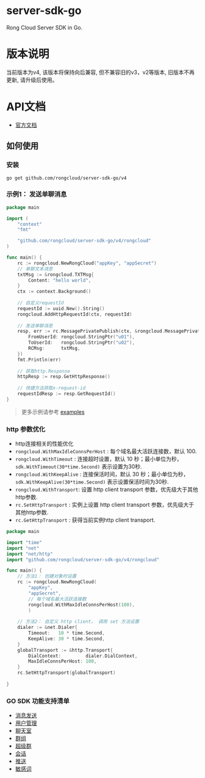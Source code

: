 server-sdk-go
=============

Rong Cloud Server SDK in Go.

# 版本说明
当前版本为v4, 该版本将保持向后兼容, 但不兼容旧的v3，v2等版本, 旧版本不再更新, 请升级后使用。

# API文档
- [官方文档](https://doc.rongcloud.cn/imserver/server/v1/overview)

## 如何使用

### 安装
```shell
go get github.com/rongcloud/server-sdk-go/v4
```

### 示例1： 发送单聊消息
```go
package main

import (
    "context"
    "fmt"

    "github.com/rongcloud/server-sdk-go/v4/rongcloud"
)

func main() {
    rc := rongcloud.NewRongCloud("appKey", "appSecret")
    // 单聊文本消息
    txtMsg := &rongcloud.TXTMsg{
        Content: "hello world",
    }
    ctx := context.Background()
    
    // 自定义requestId
    requestId := uuid.New().String()
    rongcloud.AddHttpRequestId(ctx, requestId)
    
    // 发送单聊消息
    resp, err := rc.MessagePrivatePublish(ctx, &rongcloud.MessagePrivatePublishRequest{
        FromUserId: rongcloud.StringPtr("u01"),
        ToUserId:   rongcloud.StringPtr("u02"),
        RCMsg:      txtMsg,
    })
    fmt.Println(err)
    
    // 获取http.Response
    httpResp := resp.GetHttpResponse()
    
    // 快捷方法获取x-request-id
    requestIdResp := resp.GetRequestId()
}
```

> 更多示例请参考 [examples](./examples/README.md) 

### http 参数优化

- http连接相关的性能优化
- `rongcloud.WithMaxIdleConnsPerHost` : 每个域名最大活跃连接数，默认 100.
- `rongcloud.WithTimeout` : 连接超时设置，默认 10 秒；最小单位为秒， `sdk.WithTimeout(30*time.Second)` 表示设置为30秒.
- `rongcloud.WithKeepAlive` : 连接保活时间，默认 30 秒；最小单位为秒， `sdk.WithKeepAlive(30*time.Second)` 表示设置保活时间为30秒.
- `rongcloud.WithTransport`: 设置 http client transport 参数，优先级大于其他http参数.
- `rc.SetHttpTransport` : 实例上设置 http client transport 参数，优先级大于其他http参数.
- `rc.GetHttpTransport` : 获得当前实例http client transport.

```go
package main

import "time"
import "net"
import "net/http"
import "github.com/rongcloud/server-sdk-go/v4/rongcloud"

func main() {
	// 方法1： 创建对象时设置
	rc := rongcloud.NewRongCloud(
        "appKey",
		"appSecret",
		// 每个域名最大活跃连接数
		rongcloud.WithMaxIdleConnsPerHost(100),
		)
	
	// 方法2： 自定义 http client， 调用 set 方法设置
	dialer := &net.Dialer{
        Timeout:   10 * time.Second,
        KeepAlive: 30 * time.Second,
    }
    globalTransport := &http.Transport{
        DialContext:         dialer.DialContext,
        MaxIdleConnsPerHost: 100,
    }
    rc.SetHttpTransport(globalTransport)
	
}
```

### GO SDK 功能支持清单

* [消息发送](./examples/message/README.md)
* [用户管理](./examples/user/README.md)
* [聊天室](./examples/chatroom/README.md)
* [群组](./examples/group/README.md)
* [超级群](./examples/ultragroup/README.md)
* [会话](./examples/conversation/README.md)
* [推送](./examples/push/README.md)
* [敏感词](./examples/sensitive/README.md)